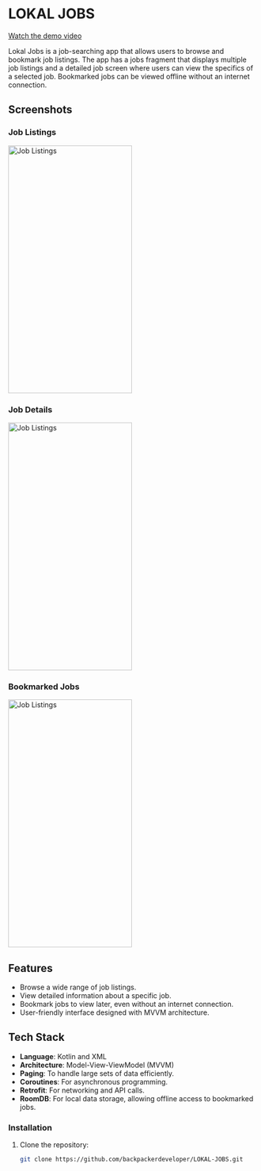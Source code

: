 # LOKAL JOBS

[Watch the demo video](https://www.youtube.com/watch?v=QKjmB_1ByPU)

Lokal Jobs is a job-searching app that allows users to browse and bookmark job listings. The app has a jobs fragment that displays multiple job listings and a detailed job screen where users can view the specifics of a selected job. Bookmarked jobs can be viewed offline without an internet connection.

## Screenshots

### Job Listings
<img src="https://firebasestorage.googleapis.com/v0/b/gsi-quickbook.appspot.com/o/Screenshot_20240901-022511.png?alt=media&token=16d12a79-4631-4bc0-b71d-843de920d51f" alt="Job Listings" width="250" height="500"/>


### Job Details
<img src="https://firebasestorage.googleapis.com/v0/b/gsi-quickbook.appspot.com/o/Screenshot_20240901-023211.png?alt=media&token=69185d07-bc07-452e-a352-0b8a8887250a" alt="Job Listings" width="250" height="500"/>


### Bookmarked Jobs
<img src="https://firebasestorage.googleapis.com/v0/b/gsi-quickbook.appspot.com/o/Screenshot_20240901-022527.png?alt=media&token=2492d949-e95e-45a5-826f-5a3f0f1c1bd2" alt="Job Listings" width="250" height="500"/>


## Features

- Browse a wide range of job listings.
- View detailed information about a specific job.
- Bookmark jobs to view later, even without an internet connection.
- User-friendly interface designed with MVVM architecture.

## Tech Stack

- **Language**: Kotlin and XML
- **Architecture**: Model-View-ViewModel (MVVM)
- **Paging**: To handle large sets of data efficiently.
- **Coroutines**: For asynchronous programming.
- **Retrofit**: For networking and API calls.
- **RoomDB**: For local data storage, allowing offline access to bookmarked jobs.

### Installation

1. Clone the repository:
   ```bash
   git clone https://github.com/backpackerdeveloper/LOKAL-JOBS.git
